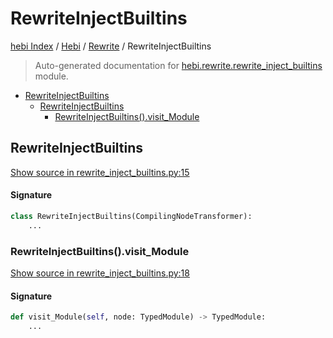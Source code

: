 # RewriteInjectBuiltins

[hebi Index](../../README.md#hebi-index) /
[Hebi](../index.md#hebi) /
[Rewrite](./index.md#rewrite) /
RewriteInjectBuiltins

> Auto-generated documentation for [hebi.rewrite.rewrite_inject_builtins](https://github.com/ImperatorLang/hebi/blob/master/hebi/rewrite/rewrite_inject_builtins.py) module.

- [RewriteInjectBuiltins](#rewriteinjectbuiltins)
  - [RewriteInjectBuiltins](#rewriteinjectbuiltins-1)
    - [RewriteInjectBuiltins().visit_Module](#rewriteinjectbuiltins()visit_module)

## RewriteInjectBuiltins

[Show source in rewrite_inject_builtins.py:15](https://github.com/ImperatorLang/hebi/blob/master/hebi/rewrite/rewrite_inject_builtins.py#L15)

#### Signature

```python
class RewriteInjectBuiltins(CompilingNodeTransformer):
    ...
```

### RewriteInjectBuiltins().visit_Module

[Show source in rewrite_inject_builtins.py:18](https://github.com/ImperatorLang/hebi/blob/master/hebi/rewrite/rewrite_inject_builtins.py#L18)

#### Signature

```python
def visit_Module(self, node: TypedModule) -> TypedModule:
    ...
```
